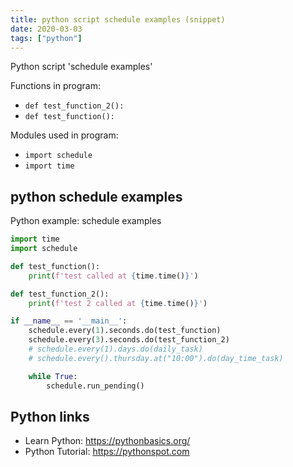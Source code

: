 ```yaml
---
title: python script schedule examples (snippet)
date: 2020-03-03
tags: ["python"]
---
```

Python script 'schedule examples'

Functions in program: 
* `def test_function_2():`
* `def test_function():`

Modules used in program: 
* `import schedule`
* `import time`

## python schedule examples

Python example: schedule examples

```python
import time
import schedule

def test_function():
    print(f'test called at {time.time()}')

def test_function_2():
    print(f'test 2 called at {time.time()}')

if __name__ == '__main__':
    schedule.every(1).seconds.do(test_function)
    schedule.every(3).seconds.do(test_function_2)
    # schedule.every(1).days.do(daily_task)
    # schedule.every().thursday.at("10:00").do(day_time_task)

    while True:
        schedule.run_pending()

```

## Python links

- Learn Python: https://pythonbasics.org/
- Python Tutorial: https://pythonspot.com
